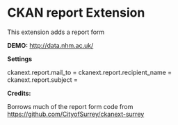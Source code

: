 # CKAN report Extension

This extension adds a report form

**DEMO:** http://data.nhm.ac.uk/

**Settings**

ckanext.report.mail_to =
ckanext.report.recipient_name =
ckanext.report.subject =

**Credits:**

Borrows much of the report form code from https://github.com/CityofSurrey/ckanext-surrey
